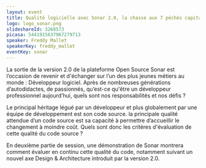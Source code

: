 ```yaml
---
layout: event
title: Qualité logicielle avec Sonar 2.0, la chasse aux 7 péchés capitaux peut commencer
logo: logo_sonar.png
slideshareId: 3268573
picasa: 5441915637967279713
speaker: Freddy Mallet
speakerKey: freddy_mallet
eventKey: sonar
---
```


La sortie de la version 2.0 de la plateforme Open Source Sonar est l’occasion de revenir et d'échanger sur l’un des plus jeunes métiers au monde : Développeur logiciel. Après de nombreuses générations d’autodidactes, de passionnés, qu’est-ce qu'être un développeur professionnel aujourd’hui, quels sont nos responsabilités et nos défis ?

Le principal héritage légué par un développeur et plus globalement par une équipe de développement est son code source. la principale qualité attendue d’un code source est sa capacité à permettre d’accueillir le changement à moindre coût. Quels sont donc les critères d'évaluation de cette qualité du code source ?

En deuxième partie de session, une démonstration de Sonar montrera comment évaluer en continu cette qualité du code, notamment suivant un nouvel axe Design & Architecture introduit par la version 2.0.
